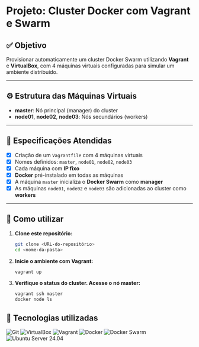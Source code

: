 # Projeto: Cluster Docker com Vagrant e Swarm

## ✅ Objetivo

Provisionar automaticamente um cluster Docker Swarm utilizando **Vagrant** e **VirtualBox**, com 4 máquinas virtuais configuradas para simular um ambiente distribuído.

---

## ⚙️ Estrutura das Máquinas Virtuais

- **master**: Nó principal (manager) do cluster
- **node01**, **node02**, **node03**: Nós secundários (workers)

---

## 📌 Especificações Atendidas

- [x] Criação de um `Vagrantfile` com 4 máquinas virtuais
- [x] Nomes definidos: `master`, `node01`, `node02`, `node03`
- [x] Cada máquina com **IP fixo**
- [x] **Docker** pré-instalado em todas as máquinas
- [x] A máquina `master` inicializa o **Docker Swarm** como **manager**
- [x] As máquinas `node01`, `node02` e `node03` são adicionadas ao cluster como **workers**

---

## 🚀 Como utilizar

1. **Clone este repositório:**
   ```bash
   git clone <URL-do-repositório>
   cd <nome-da-pasta>

2. **Inicie o ambiente com Vagrant:**
   ```bash
   vagrant up

3. **Verifique o status do cluster. Acesse o nó master:** 
   ```bash
   vagrant ssh master
   docker node ls

## 📌 Tecnologias utilizadas

![Git](https://img.shields.io/badge/Git-F05032?style=for-the-badge&logo=git&logoColor=white)
![VirtualBox](https://img.shields.io/badge/VirtualBox-183A61?style=for-the-badge&logo=virtualbox&logoColor=white)
![Vagrant](https://img.shields.io/badge/Vagrant-1563FF?style=for-the-badge&logo=vagrant&logoColor=white)
![Docker](https://img.shields.io/badge/Docker-2496ED?style=for-the-badge&logo=docker&logoColor=white)
![Docker Swarm](https://img.shields.io/badge/Docker%20Swarm-0db7ed?style=for-the-badge&logo=docker&logoColor=white)
![Ubuntu Server 24.04](https://img.shields.io/badge/Ubuntu%20Server-0085C7?style=for-the-badge&logo=ubuntu&logoColor=white)

